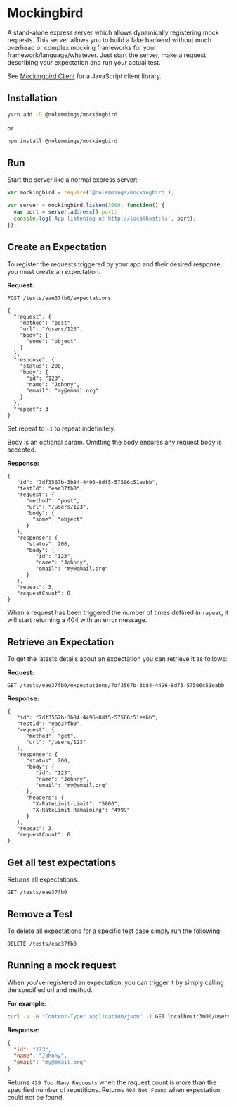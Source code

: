 # Mockingbird

A stand-alone express server which allows dynamically registering mock requests. This server allows you to build a fake backend without much overhead or complex mocking frameworks for your framework/language/whatever. Just start the server, make a request describing your expectation and run your actual test.

See [Mockingbird Client](https://github.com/nolemmings/mockingbird-client) for a JavaScript client library.

## Installation

```sh
yarn add -D @nolemmings/mockingbird
```

or

```sh
npm install @nolemmings/mockingbird
```

## Run

Start the server like a normal express server:

```js
var mockingbird = require('@nolemmings/mockingbird');

var server = mockingbird.listen(3000, function() {
  var port = server.address().port;
  console.log('App listening at http://localhost:%s', port);
});
```

## Create an Expectation

To register the requests triggered by your app and their desired response, you must create an expectation.

**Request:**

```text
POST /tests/eae37fb0/expectations

{
  "request": {
    "method": "post",
    "url": "/users/123",
    "body": {
      "some": "object"
    }
  },
  "response": {
    "status": 200,
    "body": {
      "id": "123",
      "name": "Johnny",
      "email": "my@email.org"
    }
  },
  "repeat": 3
}
```

Set repeat to `-1` to repeat indefinitely.

Body is an optional param. Omitting the body ensures any request body is accepted.

**Response:**

```text
{
   "id": "7df3567b-3b84-4496-8df5-57506c51eabb",
   "testId": "eae37fb0",
   "request": {
      "method": "post",
      "url": "/users/123",
      "body": {
        "some": "object"
      }
   },
   "response": {
      "status": 200,
      "body": {
         "id": "123",
         "name": "Johnny",
         "email": "my@email.org"
      }
   },
   "repeat": 3,
   "requestCount": 0
}
```

When a request has been triggered the number of times defined in `repeat`, it will start returning a 404 with an error message.

## Retrieve an Expectation

To get the latests details about an expectation you can retrieve it as follows:

**Request:**

```text
GET /tests/eae37fb0/expectations/7df3567b-3b84-4496-8df5-57506c51eabb
```

**Response:**

```text
{
   "id": "7df3567b-3b84-4496-8df5-57506c51eabb",
   "testId": "eae37fb0",
   "request": {
      "method": "get",
      "url": "/users/123"
   },
   "response": {
      "status": 200,
      "body": {
         "id": "123",
         "name": "Johnny",
         "email": "my@email.org"
      },
      "headers": {
        "X-RateLimit-Limit": "5000",
        "X-RateLimit-Remaining": "4999"
      }
   },
   "repeat": 3,
   "requestCount": 0
}
```

## Get all test expectations

Returns all expectations.

```text
GET /tests/eae37fb0
```

## Remove a Test

To delete all expectations for a specific test case simply run the following:

```text
DELETE /tests/eae37fb0
```

## Running a mock request

When you've registered an expectation, you can trigger it by simply calling the specified url and method.

**For example:**

```sh
curl -v -H "Content-Type: application/json" -X GET localhost:3000/users/123
```

**Response:**

```json
{
  "id": "123",
  "name": "Johnny",
  "email": "my@email.org"
}
```

Returns `429 Too Many Requests` when the request count is more than the specified number of repetitions. Returns `404 Not Found` when expectation could not be found.
